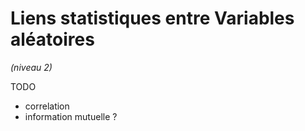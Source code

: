 # Liens statistiques entre Variables aléatoires
*(niveau 2)*

TODO

- correlation
- information mutuelle ?
